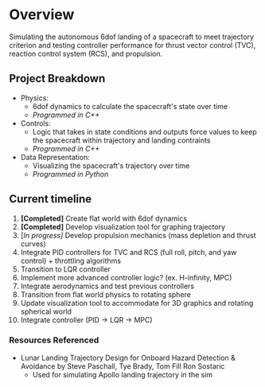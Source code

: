 # Overview 
Simulating the autonomous 6dof landing of a spacecraft to meet trajectory criterion and testing controller performance for thrust vector control (TVC), reaction control system (RCS), and propulsion.

## Project Breakdown
- Physics:
  - 6dof dynamics to calculate the spacecraft's state over time
  - _Programmed in C++_
- Controls:
  - Logic that takes in state conditions and outputs force values to keep the spacecraft within trajectory and landing contraints
  - _Programmed in C++_  
- Data Representation:
  - Visualizing the spacecraft's trajectory over time
  - _Programmed in Python_

## Current timeline
1) **[Completed]** Create flat world with 6dof dynamics
2) **[Completed]** Develop visualization tool for graphing trajectory
3) [_In progress]_ Develop propulsion mechanics (mass depletion and thrust curves)
4) Integrate PID controllers for TVC and RCS (full roll, pitch, and yaw control) + throttling algorithms
5) Transition to LQR controller
6) Implement more advanced controller logic? (ex. H-infinity, MPC)
7) Integrate aerodynamics and test previous controllers
8) Transition from flat world physics to rotating sphere
9) Update visualization tool to accommodate for 3D graphics and rotating spherical world 
10) Integrate controller (PID -> LQR -> MPC)
 
### Resources Referenced
- Lunar Landing Trajectory Design for Onboard Hazard Detection & Avoidance by Steve Paschall, Tye Brady, Tom Fill Ron Sostaric 
  - Used for simulating Apollo landing trajectory in the sim

